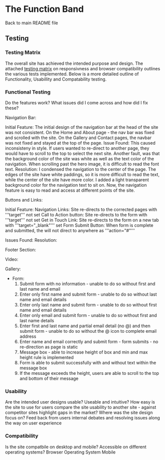 # The Function Band

Back to main README file 

## Testing

### Testing Matrix
The overall site has achieved the intended purpose and design. The attached [testing matrix](https://github.com/aprilha3097/function_band/blob/master/testing/user_testing.pdf) on responsivness and browser compatibility outlines the various tests implemented. Below is a more detailed outline of Functionality, Usabillity and Compatability testing. 




### Functional Testing
Do the features work? What issues did I come across and how did I fix these? 

Navigation Bar: 

Initial Feature: 
The initial design of the navigation bar at the head of the site was not consistent. On the Home and About page - the nav bar was fixed and scrolled with the site. On the Gallery and Contact pages, the navbar was not fixed and stayed at the top of the page. 
Issue Found: This caused inconsisteny in style. If users wanted to re-direct to another page, they would have to scroll to the top to select the next site. Another fault, was that the background color of the site was white as well as the text color of the navigation. When scrolling past the hero image, it is difficult to read the font text.
Resolution: I condensed the navigation to the center of the page. The edges of the site have white paddings, so it is more difficult to read the text, while the center of the site have more color. I added a light transparent background color for the navigation text to sit on. Now, the navigation feature is easy to read and access at different points of the site. 

Buttons and Links: 

Initial Feature: 
    Navigation Links: Site re-directs to the corrected pages with '''target''' not set 
    Call to Action button: Site re-directs to the form with '''target''' not set
    Get in Touch Link: Site re-directs to the form on a new tab with '''target="_blank"''' set
    Form Submit Button: When form is complete and submitted, the will not direct to anywhere as '''action="#"'''

Issues Found: 
Resolution: 

Footer Section: 

Video: 

Gallery: 

* Form: 
    1. Submit form with no information - unable to do so without first and last name and email
    2. Enter only first name and submit form - unable to do so without last name and email details
    3. Enter only last name and submit form - unable to do so without first name and email details
    4. Enter only email and submit form - unable to do so without first and last name details
    5. Enter first and last name and partial email detail (no @) and then submit form - unable to do so without the @ icon to complete email address
    6. Enter name and email correctly and submit form - form submits - no re-direction as page is static
    7. Message box - able to increase height of box and min and max height rule is implemented
    8. Form is able to submit successfully with and without text within the message box
    9. If the message exceeds the height, users are able to scroll to the top and bottom of their message

### Usability 
Are the intended user designs usable? Useable and intuitive? How easy is the site to use for users
compare the site usability to another site - against competitor sites
highlight gaps in the market? Where was the site design focus on? 
Feed back from users 
internal debates and resolving issues along the way on user experience 

### Compatibility 
Is the site compatbile on desktop and mobile? Accessible on different operating systems?
    Browser
    Operating System
    Mobile